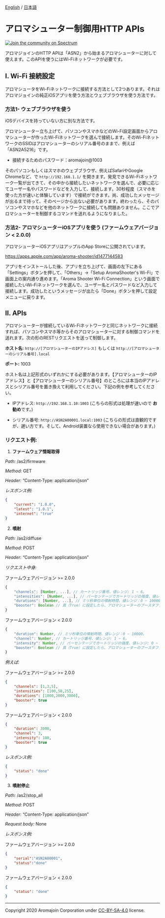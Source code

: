 [English](https://github.com/aromajoin/controller-http-api) / [日本語](README-JP.md)

# アロマシューター制御用HTTP APIs
[![Join the community on Spectrum](https://withspectrum.github.io/badge/badge.svg)](https://spectrum.chat/aromajoin-software/)

アロマジョインのHTTP APIは「ASN2」から始まるアロマシューターに対して使えます。このAPIを使うにはWi-Fiネットワークが必要です。


## I. Wi-Fi 接続設定

アロマシュータをWi-Fiネットワークに接続する方法として2つあります。それはアロマジョインの純正iOSアプリを使う方法とウェブブラウザを使う方法です。

### 方法1- ウェブブラウザを使う

iOSデバイスを持っていない方に別な方法です。

アロマシューター立ち上げて、パソコンやスマホなどのWi-Fi設定画面からアロマシューターが作ったWi-Fiネットワークを選んで接続します。そのWi-FiネットワークのSSIDはアロマシューターのシリアル番号のままで、例えば「ASN2A5216」です。

- 接続するためのパスワード：aromajoin@1003

そのパソコンもしくはスマホのウェブブラウザ、例えばSafariやGoogle Chromeなど、で `http://192.168.1.1/` を開きます。発見できるWi-Fiネットワーク一覧が出てきて、その中から接続したいネットワークを選んで、必要に応じてユーザー名やパスワードなどを入力して、接続します。30秒程度（スマホを使った方が速いと体験しています）で接続ができます。尚、成功したメッセージが出るまで待って、そのページから出ない必要があります。終わったら、そのパソコンやスマホなどを他のネットワークに接続しても問題ありません。ここでアロマシューターを制御するコマンドを送れるようになりました。

### 方法2- アロマシューターiOSアプリを使う (ファームウェアバージョン < 2.0.0)

アロマシューターiOSアプリはアップルのApp Storeに公開されています。

https://apps.apple.com/app/aroma-shooter/id1477144583

アプリをインストールした後、アプリを立ち上げて、画面の左下にある「Settings」ボタンを押して、「Others」→「Setup AromaShooter's Wi-Fi」で画面上の案内通り進めます。「Aroma Shooter Wi-Fi Connection」という画面で接続したいWi-Fiネットワークを選んで、ユーザー名とパスワードなど入力して接続します。成功したというメッセージが出たら「Done」ボタンを押して設定メニューに戻ります。

## II. APIs

アロマシューターが接続しているWi-Fiネットワークと同じネットワークに接続すれば、パソコンやスマホ等からそのアロマシューターに対する制御コマンドを送れます。次の形のRESTリクエストを送って制御します。

**ホスト名:** `http://[アロマシューターのIPアドレス]` もしくは `http://[アロマシューターのシリアル番号].local`

**ポート:** 1003

ホスト名は上記形式のいずれかにする必要があります。【アロマシューターのIPアドレス】と【アロマシューターのシリアル番号】のところには本当のIPアドレスとシリアル番号を置き換えて利用してください。下記の例を参考してください。

- IPアドレス: `http://192.168.1.10:1003` (こちらの形式は処理が速いので **お勧め**です。)

- シリアル番号: `http://ASN2A00001.local:1003` (こちらの形式は直観的ですが、遅い方です。そして、Android装置なら使用できない場合があります。)


### リクエスト例:


1. **ファームウェア情報取得**

*Path:* /as2/firmware

*Method:* GET

*Header:* “Content-Type: application/json”

*レスポンス例:*

```json
{
    "current": "1.0.0",
    "latest": "1.0.1",
    "internet": "true"
}
```


2. **噴射**

*Path:* /as2/diffuse

*Method:* POST

*Header:* “Content-Type: application/json”

*リクエスト中身:*

ファームウェアバージョン >= 2.0.0
```javascript
{
    "channels": [Number, ...], // カートリッジ番号、値レンジ: 1 ~ 6。
    "intensities": [Number, ...], // パーセンテージでカートリッジの強度、値レンジ: 0 ~ 100。
    "durations": [Number, ...], // ミリ秒単位の噴射時間、値レンジ：0 ~ 10000。
    "booster": Boolean // 真（True）に設定したら、アロマシューターのブースタファン（無臭ファン）が有効になります。デフォルトは偽（False）です。
}
```

ファームウェアバージョン < 2.0.0
```javascript
{
    "duration": Number, // ミリ秒単位の噴射時間、値レンジ：0 ~ 10000。
    "channel": Number, // カートリッジ番号、値レンジ: 1 ~ 6。
    "intensity": Number, // パーセンテージでカートリッジの強度、値レンジ: 0 ~ 100。
    "booster": Boolean // 真（True）に設定したら、アロマシューターのブースタファン（無臭ファン）が有効になります。デフォルトは偽（False）です。
}
```

*例えば:*

ファームウェアバージョン >= 2.0.0
```json
{
    "channels": [1,3,5],
    "intensities": [100,50,25],
    "durations": [1000,2000,3000],
    "booster": true
}
```

ファームウェアバージョン < 2.0.0
```json
{
    "duration": 3000,
    "channel": 3,
    "intensity": 100,
    "booster": true
}
```

*レスポンス例:*

```json
{
    "status": "done"
}
```


3. **噴射停止**

*Path:* /as2/stop_all

*Method:* POST

*Header:* “Content-Type: application/json”

*Request body:* None

*レスポンス例:*

ファームウェアバージョン >= 2.0.0
```json
{
    "serial":"ASN2A00001",
    "status":"done"
}
```

ファームウェアバージョン < 2.0.0
```json
{
    "status": "done"
}
```

----------
Copyright 2020 Aromajoin Corporation under [CC-BY-SA-4.0](https://creativecommons.org/licenses/by-sa/4.0/) license.

